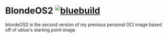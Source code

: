 # BlondeOS2 [![bluebuild](https://github.com/blue-build/template/actions/workflows/build.yml/badge.svg)](https://github.com/blue-build/template/actions/workflows/build.yml)

blondeOS2 is the second version of my previous personal OCI image based off of ublue's starting point image
